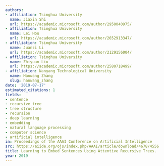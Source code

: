 ```yaml
---
authors:
- affiliation: Tsinghua University
  name: Jiaxin Shi
  url: https://academic.microsoft.com/author/2950040975/
- affiliation: Tsinghua University
  name: Lei Hou
  url: https://academic.microsoft.com/author/2652913347/
- affiliation: Tsinghua University
  name: Juanzi Li
  url: https://academic.microsoft.com/author/2129156004/
- affiliation: Tsinghua University
  name: Zhiyuan Liu
  url: https://academic.microsoft.com/author/2580718499/
- affiliation: Nanyang Technological University
  name: Hanwang Zhang
  slug: hanwang_zhang
date: '2019-07-17'
estimated_citations: 1
fields:
- sentence
- recursive tree
- tree structure
- recursion
- deep learning
- embedding
- natural language processing
- computer science
- artificial intelligence
in: Proceedings of the AAAI Conference on Artificial Intelligence
src: https://aiide.org/ojs/index.php/AAAI/article/download/4678/4556
title: Learning to Embed Sentences Using Attentive Recursive Trees.
year: 2019
---
```

